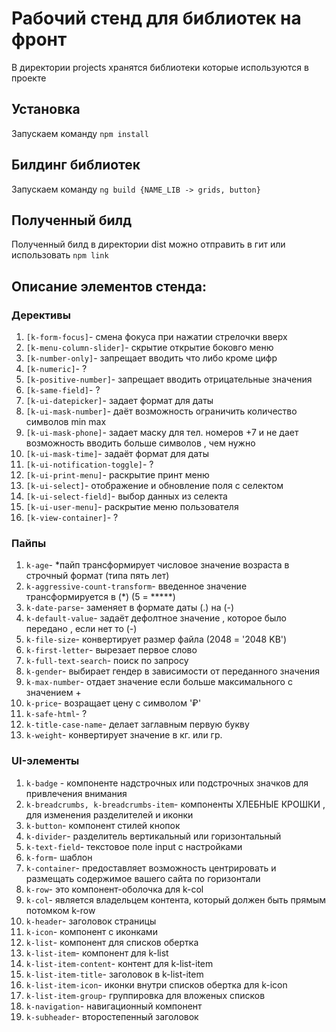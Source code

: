 # Рабочий стенд для библиотек на фронт

В директории projects хранятся библиотеки которые используются в проекте


## Установка
Запускаем команду `npm install`

## Билдинг библиотек
Запускаем команду `ng build {NAME_LIB -> grids, button}` 

## Полученный билд
Полученный билд в директории dist можно отправить в гит или использовать `npm link`

## Описание элементов стенда:

### Дерективы
1. `[k-form-focus]`-
   смена фокуса при нажатии стрелочки вверх
2. `[k-menu-column-slider]`-
   скрытие открытие боковго меню
3. `[k-number-only]`-
   запрещает вводить что либо кроме цифр
4. `[k-numeric]`-
   ?
5. `[k-positive-number]`-
   запрещает вводить отрицательные значения
6. `[k-same-field]`-
   ?
7. `[k-ui-datepicker]`-
   задает формат для даты
8. `[k-ui-mask-number]`-
   даёт возможность ограничить количество символов min max
9. `[k-ui-mask-phone]`-
   задает маску для тел. номеров +7 и не дает возможность вводить больше
   символов , чем нужно
10. `[k-ui-mask-time]`-
    задаёт формат для даты
11. `[k-ui-notification-toggle]`-
    ?
12. `[k-ui-print-menu]`-
    раскрытие принт меню
13. `[k-ui-select]`-
    отображение и обновление поля с селектом
14. `[k-ui-select-field]`-
    выбор данных из селекта
15. `[k-ui-user-menu]`-
    раскрытие меню пользователя
16. `[k-view-container]`-
    ?

### Пайпы
1. `k-age`-
   *пайп трансформирует числовое значение возраста в строчный формат (типа пять лет)
2. `k-aggressive-count-transform`-
   введенное значение трансформируется в (*) (5 = *****)
3. `k-date-parse`-
   заменяет в формате даты (.) на (-)
4. `k-default-value`-
   задаёт дефолтное значение , которое было передано , если нет то (-)
5. `k-file-size`-
   конвертирует размер файла (2048 = '2048 KB')
6. `k-first-letter`-
   вырезает первое слово
7. `k-full-text-search`- поиск по запросу
8. `k-gender`- выбирает гендер в зависимости от переданного значения
9. `k-max-number`- отдает значение если больше максимального с значением +
10. `k-price`- возращает цену с символом '₽'
11. `k-safe-html`- ?
12. `k-title-case-name`- делает заглавным первую букву
13. `k-weight`- конвертирует значение в кг. или гр.

### UI-элементы
1. `k-badge` - компоненте надстрочных или подстрочных значков для привлечения внимания
2. `k-breadcrumbs, k-breadcrumbs-item`- компоненты ХЛЕБНЫЕ КРОШКИ , для изменения разделителей и иконки
3. `k-button`- компонент стилей кнопок
4. `k-divider`- разделитель вертикальный или горизонтальный
5. `k-text-field`- текстовое поле input с настройками
6. `k-form`- шаблон
7. `k-container`- предоставляет возможность центрировать и размещать содержимое вашего сайта по горизонтали
8. `k-row`- это компонент-оболочка для k-col
9. `k-col`- является владельцем контента, который должен быть прямым потомком k-row
10. `k-header`- заголовок страницы
11. `k-icon`- компонент с иконками
12. `k-list`- компонент для списков обертка
13. `k-list-item`- компонент для  k-list
14. `k-list-item-content`- контент для  k-list-item
15. `k-list-item-title`- заголовок в k-list-item
16. `k-list-item-icon`- иконки внутри списков обертка для k-icon
17. `k-list-item-group`- группировка для вложеных списков
18. `k-navigation`- навигационный компонент
19. `k-subheader`- второстепенный заголовок

    
